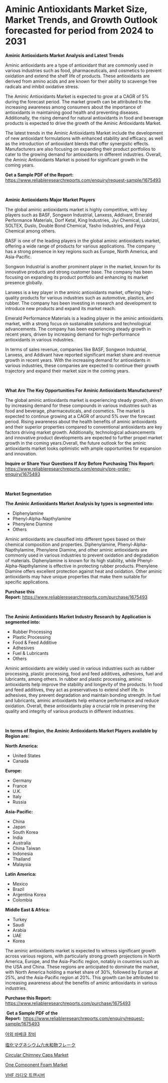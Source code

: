 <p><h1>Aminic Antioxidants Market Size, Market Trends, and Growth Outlook forecasted for period from 2024 to 2031</h1></p><p><strong>Aminic Antioxidants Market Analysis and Latest Trends</strong></p>
<p><p>Aminic antioxidants are a type of antioxidant that are commonly used in various industries such as food, pharmaceuticals, and cosmetics to prevent oxidation and extend the shelf life of products. These antioxidants are derived from amino acids and are known for their ability to scavenge free radicals and inhibit oxidative stress.</p><p>The Aminic Antioxidants Market is expected to grow at a CAGR of 5% during the forecast period. The market growth can be attributed to the increasing awareness among consumers about the importance of antioxidants in maintaining good health and preventing diseases. Additionally, the rising demand for natural antioxidants in food and beverage products is expected to drive the growth of the Aminic Antioxidants Market.</p><p>The latest trends in the Aminic Antioxidants Market include the development of new antioxidant formulations with enhanced stability and efficacy, as well as the introduction of antioxidant blends that offer synergistic effects. Manufacturers are also focusing on expanding their product portfolios to cater to the growing demand for antioxidants in different industries. Overall, the Aminic Antioxidants Market is poised for significant growth in the coming years.</p></p>
<p><strong>Get a Sample PDF of the Report:&nbsp;</strong> <a href="https://www.reliableresearchreports.com/enquiry/request-sample/1675493">https://www.reliableresearchreports.com/enquiry/request-sample/1675493</a></p>
<p>&nbsp;</p>
<p><strong>Aminic Antioxidants Major Market Players</strong></p>
<p><p>The global aminic antioxidants market is highly competitive, with key players such as BASF, Songwon Industrial, Lanxess, Addivant, Emerald Performance Materials, Dorf Ketal, King Industries, Jiyi Chemical, Lubrizol, SOLTEX, Duslo, Double Bond Chemical, Yasho Industries, and Feiya Chemical among others.</p><p>BASF is one of the leading players in the global aminic antioxidants market, offering a wide range of products for various applications. The company has a strong presence in key regions such as Europe, North America, and Asia-Pacific.</p><p>Songwon Industrial is another prominent player in the market, known for its innovative products and strong customer base. The company has been focusing on expanding its product portfolio and enhancing its market presence globally.</p><p>Lanxess is a key player in the aminic antioxidants market, offering high-quality products for various industries such as automotive, plastics, and rubber. The company has been investing in research and development to introduce new products and expand its market reach.</p><p>Emerald Performance Materials is a leading player in the aminic antioxidants market, with a strong focus on sustainable solutions and technological advancements. The company has been experiencing steady growth in recent years, driven by increasing demand for high-performance antioxidants in various industries.</p><p>In terms of sales revenue, companies like BASF, Songwon Industrial, Lanxess, and Addivant have reported significant market share and revenue growth in recent years. With the increasing demand for antioxidants in various industries, these companies are expected to continue their growth trajectory and expand their market size in the coming years.</p></p>
<p>&nbsp;</p>
<p><strong>What Are The Key Opportunities For Aminic Antioxidants Manufacturers?</strong></p>
<p><p>The global aminic antioxidants market is experiencing steady growth, driven by increasing demand for these compounds in various industries such as food and beverage, pharmaceuticals, and cosmetics. The market is expected to continue growing at a CAGR of around 5% over the forecast period. Rising awareness about the health benefits of aminic antioxidants and their superior properties compared to conventional antioxidants are key factors driving market growth. Additionally, technological advancements and innovative product developments are expected to further propel market growth in the coming years.Overall, the future outlook for the aminic antioxidants market looks optimistic with ample opportunities for expansion and innovation.</p></p>
<p><strong>Inquire or Share Your Questions If Any Before Purchasing This Report:</strong> <a href="https://www.reliableresearchreports.com/enquiry/pre-order-enquiry/1675493">https://www.reliableresearchreports.com/enquiry/pre-order-enquiry/1675493</a></p>
<p>&nbsp;</p>
<p><strong>Market Segmentation</strong></p>
<p><strong>The Aminic Antioxidants Market Analysis by types is segmented into:</strong></p>
<p><ul><li>Diphenylamine</li><li>Phenyl-Alpha-Napthylamine</li><li>Phenylene Diamine</li><li>Others</li></ul></p>
<p><p>Aminic antioxidants are classified into different types based on their chemical composition and properties. Diphenylamine, Phenyl-Alpha-Napthylamine, Phenylene Diamine, and other aminic antioxidants are commonly used in various industries to prevent oxidation and degradation of materials. Diphenylamine is known for its high stability, while Phenyl-Alpha-Napthylamine is effective in protecting rubber products. Phenylene Diamine offers excellent protection against heat and oxidation. Other aminic antioxidants may have unique properties that make them suitable for specific applications.</p></p>
<p><strong>Purchase this Report:&nbsp;</strong><a href="https://www.reliableresearchreports.com/purchase/1675493">https://www.reliableresearchreports.com/purchase/1675493</a></p>
<p>&nbsp;</p>
<p><strong>The Aminic Antioxidants Market Industry Research by Application is segmented into:</strong></p>
<p><ul><li>Rubber Processing</li><li>Plastic Processing</li><li>Food & Feed Additive</li><li>Adhesives</li><li>Fuel & Lubricants</li><li>Others</li></ul></p>
<p><p>Aminic antioxidants are widely used in various industries such as rubber processing, plastic processing, food and feed additives, adhesives, fuel and lubricants, among others. In rubber and plastic processing, aminic antioxidants help improve the stability and longevity of the products. In food and feed additives, they act as preservatives to extend shelf life. In adhesives, they prevent degradation and maintain bonding strength. In fuel and lubricants, aminic antioxidants help enhance performance and reduce oxidation. Overall, these antioxidants play a crucial role in preserving the quality and integrity of various products in different industries.</p></p>
<p>&nbsp;</p>
<p><strong>In terms of Region, the Aminic Antioxidants Market Players available by Region are:</strong></p>
<p>
    <p> <strong> North America: </strong>
        <ul>
            <li>United States</li>
            <li>Canada</li>
        </ul>
        </p> 
    <p> <strong> Europe: </strong>
        <ul>
            <li>Germany</li>
            <li>France</li>
            <li>U.K.</li>
            <li>Italy</li>
            <li>Russia</li>
        </ul>
        </p> 
    <p> <strong> Asia-Pacific: </strong>
        <ul>
            <li>China</li>
            <li>Japan</li>
            <li>South Korea</li>
            <li>India</li>
            <li>Australia</li>
            <li>China Taiwan</li>
            <li>Indonesia</li>
            <li>Thailand</li>
            <li>Malaysia</li>
        </ul>
        </p> 
    <p> <strong> Latin America: </strong>
        <ul>
            <li>Mexico</li>
            <li>Brazil</li>
            <li>Argentina Korea</li>
            <li>Colombia</li>
        </ul>
        </p> 
    <p> <strong> Middle East & Africa: </strong>
        <ul>
            <li>Turkey</li>
            <li>Saudi</li>
            <li>Arabia</li>
            <li>UAE</li>
            <li>Korea</li>
        </ul>
    </p>
    </p>
<p><p>The aminic antioxidants market is expected to witness significant growth across various regions, with particularly strong growth projections in North America, Europe, and the Asia-Pacific region, notably in countries such as the USA and China. These regions are anticipated to dominate the market, with North America holding a market share of 30%, followed by Europe at 25%, and the Asia-Pacific region at 20%. This growth can be attributed to increasing awareness about the benefits of aminic antioxidants in various industries.</p></p>
<p><strong>Purchase this Report: </strong><a href="https://www.reliableresearchreports.com/purchase/1675493">https://www.reliableresearchreports.com/purchase/1675493</a></p>
<p>&nbsp;<strong>Get a Sample PDF of the Report:&nbsp;&nbsp;</strong><a href="https://www.reliableresearchreports.com/enquiry/request-sample/1675493">https://www.reliableresearchreports.com/enquiry/request-sample/1675493</a></p>
<p><strong></strong></p>
<p><p><a href="https://github.com/trmesnao7959541/Market-Research-Report-List-1/blob/main/9768697189892.md">야외 바베큐 장비</a></p><p><a href="https://github.com/xnljig2898992/Market-Research-Report-List-1/blob/main/3787813190017.md">塩化マグネシウム六水和物フレーク</a></p><p><a href="https://issuu.com/reportprime-2/docs/circular-chimney-caps-market-size-2030.pptx">Circular Chimney Caps Market</a></p><p><a href="https://github.com/Whitneyboyettebo9kiw7yr13/Market-Research-Report-List-1/blob/main/one-component-foam-market.md">One Component Foam Market</a></p><p><a href="https://github.com/vsn7qpua81q/Market-Research-Report-List-1/blob/main/1389753189893.md">VHF 라디오 트랜시버</a></p></p>